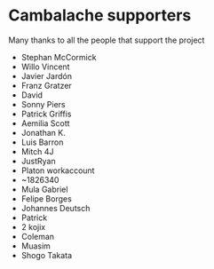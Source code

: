 # Cambalache supporters

Many thanks to all the people that support the project

 -  Stephan McCormick
 -  Willo Vincent
 -  Javier Jardón
 -  Franz Gratzer
 -  David
 -  Sonny Piers
 -  Patrick Griffis
 -  Aemilia Scott
 -  Jonathan K.
 -  Luis Barron
 -  Mitch 4J
 -  JustRyan
 -  Platon workaccount
 -  ~1826340
 -  Mula Gabriel
 -  Felipe Borges
 -  Johannes Deutsch
 -  Patrick
 -  2 kojix
 -  Coleman
 -  Muasim
 -  Shogo Takata
